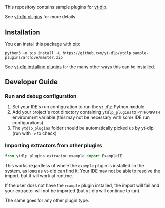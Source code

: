 This repository contains sample plugins for [yt-dlp](https://github.com/yt-dlp/yt-dlp#readme). 

See [yt-dlp plugins](https://github.com/yt-dlp/yt-dlp#plugins) for more details


## Installation
You can install this package with pip:
```
python3 -m pip install -U https://github.com/yt-dlp/ytdlp-sample-plugins/archive/master.zip
```

See [yt-dlp installing plugins](https://github.com/yt-dlp/yt-dlp#installing-plugins) for the many other ways this can be installed.


## Developer Guide

### Run and debug configuration
1. Set your IDE's run configuration to run the `yt_dlp` Python module.
2. Add your project's root directory containing `ytdlp_plugins` to `PYTHONPATH` environment variable (this may not be necessary with some IDE run configurations)
3. The `ytdlp_plugins` folder should be automatically picked up by yt-dlp (run with `-v` to check)


### Importing extractors from other plugins

```py
from ytdlp_plugins.extractor.example import ExampleIE
```

This works regardless of where the `example` plugin is installed on the system, as long as yt-dlp can find it. 
Your IDE may not be able to resolve the import, but it will work at runtime.

If the user does not have the `example` plugin installed, the import will fail and your extractor will not be imported (but yt-dlp will continue to run). 

The same goes for any other plugin type.
